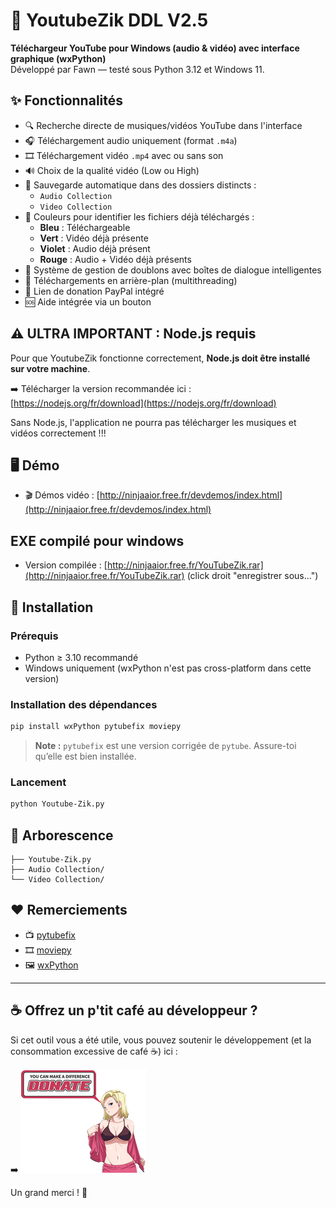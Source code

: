 # 🎵 YoutubeZik DDL V2.5

**Téléchargeur YouTube pour Windows (audio & vidéo) avec interface graphique (wxPython)**  
Développé par Fawn — testé sous Python 3.12 et Windows 11.

## ✨ Fonctionnalités

- 🔍 Recherche directe de musiques/vidéos YouTube dans l'interface
- 🎧 Téléchargement audio uniquement (format `.m4a`)
- 🎞️ Téléchargement vidéo `.mp4` avec ou sans son
- 🔊 Choix de la qualité vidéo (Low ou High)
- 📁 Sauvegarde automatique dans des dossiers distincts :
  - `Audio Collection`
  - `Video Collection`
- 🌈 Couleurs pour identifier les fichiers déjà téléchargés :
  - **Bleu** : Téléchargeable
  - **Vert** : Vidéo déjà présente
  - **Violet** : Audio déjà présent
  - **Rouge** : Audio + Vidéo déjà présents
- 🔄 Système de gestion de doublons avec boîtes de dialogue intelligentes
- 🧵 Téléchargements en arrière-plan (multithreading)
- 💚 Lien de donation PayPal intégré
- 🆘 Aide intégrée via un bouton

## ⚠️ ULTRA IMPORTANT : Node.js requis

Pour que YoutubeZik fonctionne correctement, **Node.js doit être installé sur votre machine**.

➡️ Télécharger la version recommandée ici :  
[https://nodejs.org/fr/download](https://nodejs.org/fr/download)

Sans Node.js, l'application ne pourra pas télécharger les musiques et vidéos correctement !!!

## 🖥️ Démo

- 🎬 Démos vidéo : [http://ninjaaior.free.fr/devdemos/index.html](http://ninjaaior.free.fr/devdemos/index.html)

## EXE compilé pour windows

- Version compilée : [http://ninjaaior.free.fr/YouTubeZik.rar](http://ninjaaior.free.fr/YouTubeZik.rar) (click droit "enregistrer sous...")

## 🚀 Installation

### Prérequis

- Python ≥ 3.10 recommandé
- Windows uniquement (wxPython n'est pas cross-platform dans cette version)

### Installation des dépendances

```bash
pip install wxPython pytubefix moviepy
```

> **Note :** `pytubefix` est une version corrigée de `pytube`. Assure-toi qu’elle est bien installée.

### Lancement

```bash
python Youtube-Zik.py
```

## 📁 Arborescence

```
├── Youtube-Zik.py
├── Audio Collection/
└── Video Collection/
```

## ❤️ Remerciements

- 📺 [pytubefix](https://github.com/ldunn/pytubefix)
- 🎞️ [moviepy](https://zulko.github.io/moviepy/)
- 🖼️ [wxPython](https://wxpython.org/)

---

## ☕ Offrez un p'tit café au développeur ?

Si cet outil vous a été utile, vous pouvez soutenir le développement (et la consommation excessive de café ☕) ici :

➡️ [![Donate](icone/donate.png)](https://www.paypal.com/paypalme/noobpythondev)

Un grand merci ! 💙


